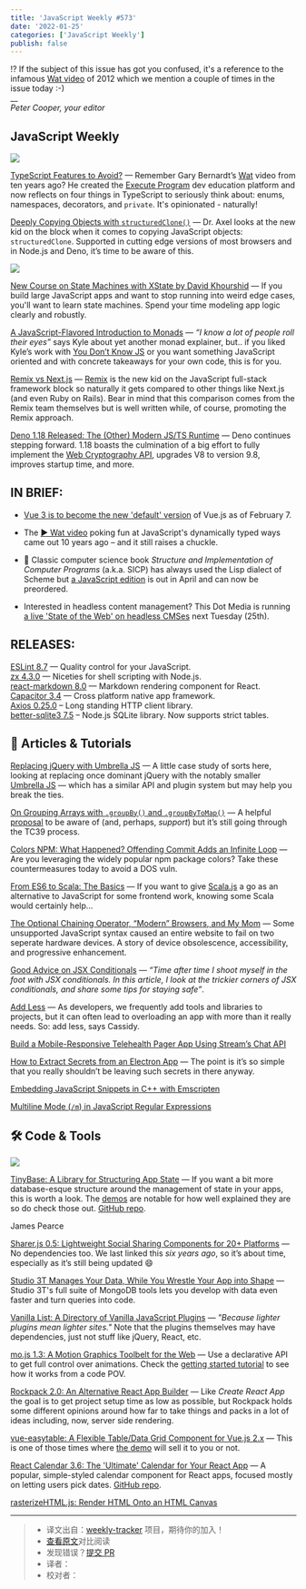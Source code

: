 ```yaml
---
title: 'JavaScript Weekly #573'
date: '2022-01-25'
categories: ['JavaScript Weekly']
publish: false
---
```


⁉️ If the subject of this issue has got you confused, it's a reference to the infamous [Wat video](https://javascriptweekly.com/link/118835/web) of 2012 which we mention a couple of times in the issue today :-)  
\_\_  
_Peter Cooper, your editor_

## JavaScript Weekly

[![](https://res.cloudinary.com/cpress/image/upload/w_1280,e_sharpen:60/igqni4z6jhls1bzqifxu.jpg)](https://javascriptweekly.com/link/118850/web)

[TypeScript Features to Avoid?](https://javascriptweekly.com/link/118850/web "www.executeprogram.com") — Remember Gary Bernardt’s [Wat](https://javascriptweekly.com/link/118835/web) video from ten years ago? He created the [Execute Program](https://javascriptweekly.com/link/118851/web) dev education platform and now reflects on four things in TypeScript to seriously think about: enums, namespaces, decorators, and `private`. It's opinionated - naturally!

[Deeply Copying Objects with `structuredClone()`](https://javascriptweekly.com/link/118852/web "2ality.com") — Dr. Axel looks at the new kid on the block when it comes to copying JavaScript objects: `structuredClone`. Supported in cutting edge versions of most browsers and in Node.js and Deno, it’s time to be aware of this.

[![](https://copm.s3.amazonaws.com/c195ee88.jpg)](https://javascriptweekly.com/link/118833/web)

[New Course on State Machines with XState by David Khourshid](https://javascriptweekly.com/link/118833/web "frontendmasters.com") — If you build large JavaScript apps and want to stop running into weird edge cases, you'll want to learn state machines. Spend your time modeling app logic clearly and robustly.

[A JavaScript-Flavored Introduction to Monads](https://javascriptweekly.com/link/118853/web "github.com") — _“I know a lot of people roll their eyes”_ says Kyle about yet another monad explainer, but.. if you liked Kyle’s work with [You Don’t Know JS](https://javascriptweekly.com/link/118854/web) or you want something JavaScript oriented and with concrete takeaways for your own code, this is for you.

[Remix vs Next.js](https://javascriptweekly.com/link/118855/web "remix.run") — [Remix](https://javascriptweekly.com/link/118886/web) is the new kid on the JavaScript full-stack framework block so naturally it gets compared to other things like Next.js (and even Ruby on Rails). Bear in mind that this comparison comes from the Remix team themselves but is well written while, of course, promoting the Remix approach.

[Deno 1.18 Released: The (Other) Modern JS/TS Runtime](https://javascriptweekly.com/link/118857/web "deno.com") — Deno continues stepping forward. 1.18 boasts the culmination of a big effort to fully implement the [Web Cryptography API](https://javascriptweekly.com/link/118858/web), upgrades V8 to version 9.8, improves startup time, and more.

## **IN BRIEF:**

*   [Vue 3 is to become the new 'default' version](https://javascriptweekly.com/link/118834/web) of Vue.js as of February 7.
    
*   The [▶️ Wat video](https://javascriptweekly.com/link/118835/web) poking fun at JavaScript's dynamically typed ways came out 10 years ago – and it still raises a chuckle.
    
*   📗 Classic computer science book _Structure and Implementation of Computer Programs_ (a.k.a. SICP) has always used the Lisp dialect of Scheme but [a JavaScript edition](https://javascriptweekly.com/link/118836/web) is out in April and can now be preordered.
    
*   Interested in headless content management? This Dot Media is running [a live 'State of the Web' on headless CMSes](https://javascriptweekly.com/link/118859/web) next Tuesday (25th).
    

## **RELEASES:**

[ESLint 8.7](https://javascriptweekly.com/link/118837/web) — Quality control for your JavaScript.  
[zx 4.3.0](https://javascriptweekly.com/link/118838/web) — Niceties for shell scripting with Node.js.  
[react-markdown 8.0](https://javascriptweekly.com/link/118839/web) — Markdown rendering component for React.  
[Capacitor 3.4](https://javascriptweekly.com/link/118840/web) — Cross platform native app framework.  
[Axios 0.25.0](https://javascriptweekly.com/link/118841/web) – Long standing HTTP client library.  
[better-sqlite3 7.5](https://javascriptweekly.com/link/118842/web) – Node.js SQLite library. Now supports strict tables.

## 📒 Articles & Tutorials

[Replacing jQuery with Umbrella JS](https://javascriptweekly.com/link/118860/web "www.bennadel.com") — A little case study of sorts here, looking at replacing once dominant jQuery with the notably smaller [Umbrella JS](https://javascriptweekly.com/link/118861/web) — which has a similar API and plugin system but may help you break the ties.

[On Grouping Arrays with `.groupBy()` and `.groupByToMap()`](https://javascriptweekly.com/link/118862/web "2ality.com") — A helpful [proposal](https://javascriptweekly.com/link/118863/web) to be aware of (and, perhaps, _support_) but it’s still going through the TC39 process.

[Colors NPM: What Happened? Offending Commit Adds an Infinite Loop](https://javascriptweekly.com/link/118846/web "snyk.io") — Are you leveraging the widely popular npm package colors? Take these countermeasures today to avoid a DOS vuln.

[From ES6 to Scala: The Basics](https://javascriptweekly.com/link/118864/web "www.scala-js.org") — If you want to give [Scala.js](https://javascriptweekly.com/link/118865/web) a go as an alternative to JavaScript for some frontend work, knowing some Scala would certainly help...

[The Optional Chaining Operator, “Modern” Browsers, and My Mom](https://javascriptweekly.com/link/118866/web "blog.jim-nielsen.com") — Some unsupported JavaScript syntax caused an entire website to fail on two seperate hardware devices. A story of device obsolescence, accessibility, and progressive enhancement.

[Good Advice on JSX Conditionals](https://javascriptweekly.com/link/118867/web "thoughtspile.github.io") — _“Time after time I shoot myself in the foot with JSX conditionals. In this article, I look at the trickier corners of JSX conditionals, and share some tips for staying safe”_.

[Add Less](https://javascriptweekly.com/link/118868/web "css-tricks.com") — As developers, we frequently add tools and libraries to projects, but it can often lead to overloading an app with more than it really needs. So: add less, says Cassidy.

[Build a Mobile-Responsive Telehealth Pager App Using Stream’s Chat API](https://javascriptweekly.com/link/118848/web "getstream.io")

[How to Extract Secrets from an Electron App](https://javascriptweekly.com/link/118869/web "www.staszewski.me") — The point is it’s so simple that you really shouldn’t be leaving such secrets in there anyway.

[Embedding JavaScript Snippets in C++ with Emscripten](https://javascriptweekly.com/link/118870/web)  

[Multiline Mode (`/m`) in JavaScript Regular Expressions](https://javascriptweekly.com/link/118871/web)  

## 🛠 Code & Tools

[![](https://res.cloudinary.com/cpress/image/upload/w_1280,e_sharpen:60/sn0l2009ciea3l9oqzgr.jpg)](https://javascriptweekly.com/link/118872/web)

[TinyBase: A Library for Structuring App State](https://javascriptweekly.com/link/118872/web "tinybase.org") — If you want a bit more database-esque structure around the management of state in your apps, this is worth a look. The [demos](https://javascriptweekly.com/link/118873/web) are notable for how well explained they are so do check those out. [GitHub repo](https://javascriptweekly.com/link/118874/web).

James Pearce

[Sharer.js 0.5: Lightweight Social Sharing Components for 20+ Platforms](https://javascriptweekly.com/link/118875/web "ellisonleao.github.io") — No dependencies too. We last linked this _six years ago_, so it’s about time, especially as it’s still being updated 😄

[Studio 3T Manages Your Data, While You Wrestle Your App into Shape](https://javascriptweekly.com/link/118849/web "studio3t.com") — Studio 3T's full suite of MongoDB tools lets you develop with data even faster and turn queries into code.

[Vanilla List: A Directory of Vanilla JavaScript Plugins](https://javascriptweekly.com/link/118876/web "vanillalist.top") — _"Because lighter plugins mean lighter sites."_ Note that the plugins themselves may have dependencies, just not stuff like jQuery, React, etc.

[mo.js 1.3: A Motion Graphics Toolbelt for the Web](https://javascriptweekly.com/link/118877/web "mojs.github.io") — Use a declarative API to get full control over animations. Check the [getting started tutorial](https://javascriptweekly.com/link/118878/web) to see how it works from a code POV.

[Rockpack 2.0: An Alternative React App Builder](https://javascriptweekly.com/link/118879/web "github.com") — Like _Create React App_ the goal is to get project setup time as low as possible, but Rockpack holds some different opinions around how far to take things and packs in a lot of ideas including, now, server side rendering.

[vue-easytable: A Flexible Table/Data Grid Component for Vue.js 2.x](https://javascriptweekly.com/link/118880/web "github.com") — This is one of those times where [the demo](https://javascriptweekly.com/link/118881/web) will sell it to you or not.

[React Calendar 3.6: The 'Ultimate' Calendar for Your React App](https://javascriptweekly.com/link/118882/web "projects.wojtekmaj.pl") — A popular, simple-styled calendar component for React apps, focused mostly on letting users pick dates. [GitHub repo](https://javascriptweekly.com/link/118883/web).

[rasterizeHTML.js: Render HTML Onto an HTML Canvas](https://javascriptweekly.com/link/118884/web)  

---
> * 译文出自：[weekly-tracker](https://github.com/FEDarling/weekly-tracker) 项目，期待你的加入！
> * [查看原文]()对比阅读
> * 发现错误？[提交 PR](https://github.com/FEDarling/weekly-tracker/blob/main/javascript_weekly/573/README.md)
> * 译者：
> * 校对者：
